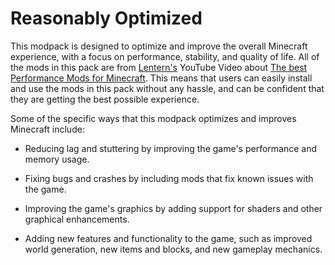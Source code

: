 # Reasonably Optimized
This modpack is designed to optimize and improve the overall Minecraft experience, with a focus on performance, stability, and quality of life. All of the mods in this pack are from [Lentern's](https://www.youtube.com/@Lentern) YouTube Video about [The best Performance Mods for Minecraft](https://www.youtube.com/watch?v=O7V7jBo5-6k). This means that users can easily install and use the mods in this pack without any hassle, and can be confident that they are getting the best possible experience.

Some of the specific ways that this modpack optimizes and improves Minecraft include:

- Reducing lag and stuttering by improving the game's performance and memory usage.

- Fixing bugs and crashes by including mods that fix known issues with the game.

- Improving the game's graphics by adding support for shaders and other graphical enhancements.

- Adding new features and functionality to the game, such as improved world generation, new items and blocks, and new gameplay mechanics.
